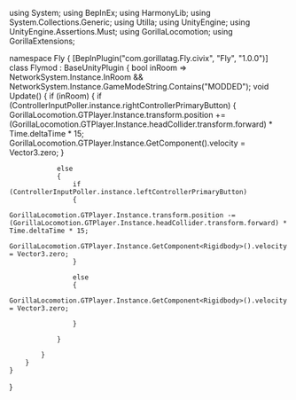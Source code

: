 using System;
using BepInEx;
using HarmonyLib;
using System.Collections.Generic;
using Utilla;
using UnityEngine;
using UnityEngine.Assertions.Must;
using GorillaLocomotion;
using GorillaExtensions;




namespace Fly
{
    [BepInPlugin("com.gorillatag.Fly.civix", "Fly", "1.0.0")]
    class Flymod : BaseUnityPlugin
    {
        bool inRoom => NetworkSystem.Instance.InRoom && NetworkSystem.Instance.GameModeString.Contains("MODDED");
        void Update()
        {
            if (inRoom)
            {
                if (ControllerInputPoller.instance.rightControllerPrimaryButton)
                {
                    GorillaLocomotion.GTPlayer.Instance.transform.position += (GorillaLocomotion.GTPlayer.Instance.headCollider.transform.forward) * Time.deltaTime * 15;
                    GorillaLocomotion.GTPlayer.Instance.GetComponent<Rigidbody>().velocity = Vector3.zero;
                }

                else
                {
                    if (ControllerInputPoller.instance.leftControllerPrimaryButton)
                    {
                        GorillaLocomotion.GTPlayer.Instance.transform.position -= (GorillaLocomotion.GTPlayer.Instance.headCollider.transform.forward) * Time.deltaTime * 15;
                        GorillaLocomotion.GTPlayer.Instance.GetComponent<Rigidbody>().velocity = Vector3.zero;
                    }

                    else
                    {
                        GorillaLocomotion.GTPlayer.Instance.GetComponent<Rigidbody>().velocity = Vector3.zero;

                    }

                }

            }
        }
    }
}
